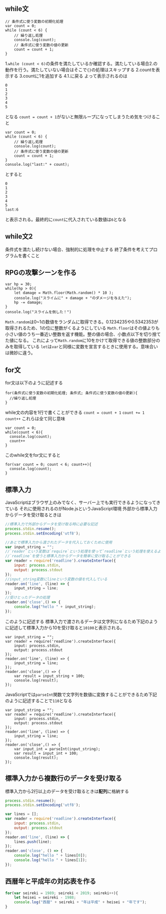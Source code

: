 ## while文
```
// 条件式に使う変数の初期化処理
var count = 0;
while (count < 6) {
    // 繰り返し処理
    console.log(count);
    // 条件式に使う変数の値の更新
    count = count + 1;
}
```
1.`while (count < 6)`の条件を満たしているか確認する。満たしている場合2.の動作を行う。満たしていない場合はそこで`{}`の処理はスキップする
2.countを表示する
3.countに1を追加する
4.1.に戻る
よって表示されるのは
```
0
1
2
3
4
5
```
となる
`count = count + 1`がないと無限ループになってしまうため気をつけること
```
var count = 0;
while (count < 6) {
    // 繰り返し処理
    console.log(count);
    // 条件式に使う変数の値の更新
    count = count + 1;
}
console.log("last:" + count);
```
とすると
```
0
1
2
3
4
5
last:6
```
と表示される。最終的に`count`に代入されている数値は`6`となる

## while文2
条件式を満たし続けない場合、強制的に処理を中止する
終了条件を考えてプログラムを書くこと

## RPGの攻撃シーンを作る
```
var hp = 30;
while(hp > 0){
    let damage = Math.floor(Math.random() * 10 );
    console.log("スライムに" + damage + "のダメージを与えた");
    hp -= damage;
}
console.log("スライムを倒した！")
```
`Math.random`は0~1の数値をランダムに取得できる。0.1234235や0.5342353が取得されるため、1の位に整数がくるようにしている
`Math.floor`はその値よりも小さい値のうち一番近い整数を返す機能。整の値の場合、小数点以下を切り捨てた値になる。
これによって`Math.random`に10をかけて取得できる値の整数部分のみを取得している
`let`は`var`と同様に変数を宣言するときに使用する。意味合いは微妙に違う。

## for文
for文は以下のように記述する
```
for(条件式に使う変数の初期化処理; 条件式; 条件式に使う変数の値の更新){
  //繰り返し処理
}
```
while文の内容を1行で書くことができる
`count = count + 1`
`count += 1`
`count++`
これらは全て同じ意味
```
var count = 0;
while(count < 6){
  console.log(count);
  count++
}
```
このwhile文をfor文にすると
```
for(var count = 0; count < 6; count++){
  console.log(count);
}
```

## 標準入力
JavaScriptはブラウザ上のみでなく、サーバー上でも実行できるようになってきている
それに使用されるのがNode.jsというJavaScript環境
外部から標準入力からデータを受け取るときは
```javascript
//標準入力で外部からデータを受け取る時に必要な記述
process.stdin.resume();
process.stdin.setEncoding('utf8');

//あとで標準入力から渡されたデータを代入しておくために使用
var input_string = "";
//`reader`という変数は`require`という処理を使って`readline`という処理を使えるようにしている
//`readline`を使うと標準入力からデータを簡単に受け取ることができる
var reader = require('readline').createInterface({
    input: process.stdin,
    output: process.stdout
});
//input_string変数にlineという変数の値を代入している
reader.on('line', (line) => {
    input_string = line;
});
//受けとったデータの処理
reader.on('close',() => {
    console.log("hello " + input_string);
});
```
このように記述する
標準入力で渡されるデータは文字列になるため下記のように記述して標準入力から10を受け取ると`10100`と表示される。
```
var input_string = "";
var reader = require('readline').createInterface({
    input: process.stdin,
    output: process.stdout
});
reader.on('line', (line) => {
    input_string = line;
});
reader.on('close',() => {
    var result = input_string + 100;
    console.log(result);
});
```
JavaScriptでは`parseInt`関数で文字列を数値に変換することができるため下記のように記述することで`110`となる
```
var input_string = "";
var reader = require('readline').createInterface({
    input: process.stdin,
    output: process.stdout
});
reader.on('line', (line) => {
    input_string = line;
});
reader.on('close',() => {
    var input_int = parseInt(input_string);
    var result = input_int + 100;
    console.log(result);
});
```

## 標準入力から複数行のデータを受け取る
標準入力から2行以上のデータを受け取るときは**配列**に格納する
```javascript
process.stdin.resume();
process.stdin.setEncoding('utf8');

var lines = [];
var reader = require('readline').createInterface({
    input: process.stdin,
    output: process.stdout
});
reader.on('line', (line) => {
    lines.push(line);
});
reader.on('close', () => {
    console.log("hello " + lines[0]);
    console.log("hello " + lines[1]);
});
```

## 西暦年と平成年の対応表を作る
```javascript
for(var seireki = 1989; seireki < 2019; seireki++){
    let heisei = seireki - 1988;
    console.log("西暦" + seireki + "年は平成" + heisei + "年です");
}
```
